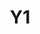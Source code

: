---
basin: 'No'
cudn: true
floor: Ground
grade: 6
images:
- /assets/images/rooms/noc/y1_1.jpg
- /assets/images/rooms/noc/y1_2.jpg
living_room: 'No'
location: North Court
name: Y1
network: Wired and Wireless
title: Y1
---